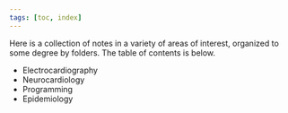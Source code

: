 ```yaml
---
tags: [toc, index]
---
```


Here is a collection of notes in a variety of areas of interest, organized to some degree by folders. The table of contents is below.

- Electrocardiography
- Neurocardiology
- Programming
- Epidemiology